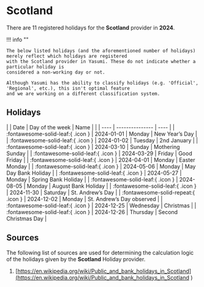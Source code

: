 # Scotland

There are 11 registered holidays for the **Scotland** provider in **2024**.

!!! info ""

    The below listed holidays (and the aforementioned number of holidays) merely reflect which holidays are registered
    with the Scotland provider in Yasumi. These do not indicate whether a particular holiday is
    considered a non-working day or not.

    Although Yasumi has the ability to classify holidays (e.g. 'Official', 'Regional', etc.), this isn't optimal feature
    and we are working on a different classification system.

## Holidays

| | Date | Day of the week | Name |
| | ---- | --------------- | ---- |
| :fontawesome-solid-leaf:{ .icon } | 2024-01-01 | Monday | New Year’s Day |
| :fontawesome-solid-leaf:{ .icon } | 2024-01-02 | Tuesday | 2nd January |
| :fontawesome-solid-leaf:{ .icon } | 2024-03-10 | Sunday | Mothering Sunday |
| :fontawesome-solid-leaf:{ .icon } | 2024-03-29 | Friday | Good Friday |
| :fontawesome-solid-leaf:{ .icon } | 2024-04-01 | Monday | Easter Monday |
| :fontawesome-solid-leaf:{ .icon } | 2024-05-06 | Monday | May Day Bank Holiday |
| :fontawesome-solid-leaf:{ .icon } | 2024-05-27 | Monday | Spring Bank Holiday |
| :fontawesome-solid-leaf:{ .icon } | 2024-08-05 | Monday | August Bank Holiday |
| :fontawesome-solid-leaf:{ .icon } | 2024-11-30 | Saturday | St. Andrew’s Day |
| :fontawesome-solid-repeat:{ .icon } | 2024-12-02 | Monday | St. Andrew’s Day observed |
| :fontawesome-solid-leaf:{ .icon } | 2024-12-25 | Wednesday | Christmas |
| :fontawesome-solid-leaf:{ .icon } | 2024-12-26 | Thursday | Second Christmas Day |

## Sources

The following list of sources are used for determining the calculation logic of
the holidays given by the **Scotland** Holiday provider.


1. [https://en.wikipedia.org/wiki/Public_and_bank_holidays_in_Scotland](https://en.wikipedia.org/wiki/Public_and_bank_holidays_in_Scotland )
   